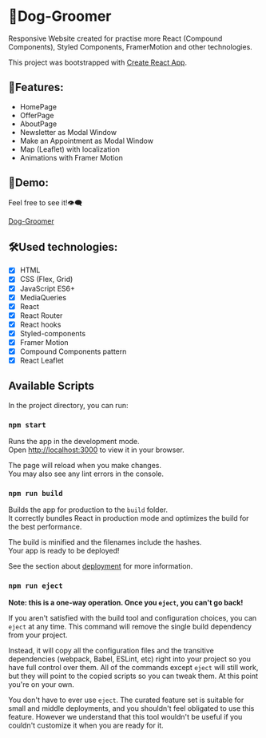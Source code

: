 # 🐶Dog-Groomer

Responsive Website created for practise more React (Compound Components), Styled Components, FramerMotion and other technologies.

This project was bootstrapped with [Create React App](https://github.com/facebook/create-react-app).

## 🐶Features:

- HomePage
- OfferPage
- AboutPage
- Newsletter as Modal Window
- Make an Appointment as Modal Window
- Map (Leaflet) with localization
- Animations with Framer Motion

## 📌Demo:

Feel free to see it!👁‍🗨

[Dog-Groomer](https://maxnatalia.github.io/dog-groomer/)

## 🛠️Used technologies:

- [x] HTML
- [x] CSS (Flex, Grid)
- [x] JavaScript ES6+
- [x] MediaQueries
- [x] React
- [x] React Router
- [x] React hooks
- [x] Styled-components
- [x] Framer Motion
- [x] Compound Components pattern
- [x] React Leaflet

## Available Scripts

In the project directory, you can run:

### `npm start`

Runs the app in the development mode.\
Open [http://localhost:3000](http://localhost:3000) to view it in your browser.

The page will reload when you make changes.\
You may also see any lint errors in the console.

### `npm run build`

Builds the app for production to the `build` folder.\
It correctly bundles React in production mode and optimizes the build for the best performance.

The build is minified and the filenames include the hashes.\
Your app is ready to be deployed!

See the section about [deployment](https://facebook.github.io/create-react-app/docs/deployment) for more information.

### `npm run eject`

**Note: this is a one-way operation. Once you `eject`, you can't go back!**

If you aren't satisfied with the build tool and configuration choices, you can `eject` at any time. This command will remove the single build dependency from your project.

Instead, it will copy all the configuration files and the transitive dependencies (webpack, Babel, ESLint, etc) right into your project so you have full control over them. All of the commands except `eject` will still work, but they will point to the copied scripts so you can tweak them. At this point you're on your own.

You don't have to ever use `eject`. The curated feature set is suitable for small and middle deployments, and you shouldn't feel obligated to use this feature. However we understand that this tool wouldn't be useful if you couldn't customize it when you are ready for it.
